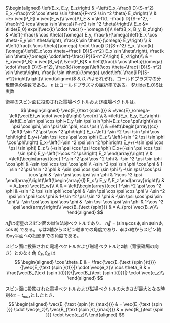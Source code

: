 $\begin{aligned}
\left(E_x, E_y, E_z\right) & =\left(E_x,-\frac{i D}{S-n^2} E_x,-\frac{n^2 \cos \theta \sin \theta}{P-n^2 \sin ^2 \theta} E_x\right) \\
& =Ex \vec{P_E} = \vec{E_w}\\
\vec{P}_E & = \left(1, -\frac{i D}{S-n^2}, -\frac{n^2 \cos \theta \sin \theta}{P-n^2 \sin ^2 \theta}\right)\\
E_x &= \tilde{E_0} exp(i(\vec{k} \cdot \vec{r} - \omega t))\\
\left(B_x, B_y, B_z\right) & =\left(-\frac{k \cos \theta}{\omega} E_y, \frac{k}{\omega}\left(E_x \cos \theta-E_y \sin \theta\right), \frac{k \sin \theta}{\omega} E_y\right) \\
& =\left(\frac{k \cos \theta}{\omega} \cdot \frac{i D}{S-n^2} E_x, \frac{k}{\omega}\left(E_x \cos \theta+\frac{i D}{S-n^2} E_x \sin \theta\right), \frac{k \sin \theta}{\omega} \cdot\left(-\frac{i P}{S-n^2}\right) E_x\right)\\
& = E_x\vec{P_B} = \vec{B_w}\\
\vec{P_B}& = \left(\frac{k \cos \theta}{\omega} \cdot \frac{i D}{S-n^2}, \frac{k}{\omega}\left(\cos \theta+\frac{i D}{S-n^2} \sin \theta\right), \frac{k \sin \theta}{\omega} \cdot\left(-\frac{i P}{S-n^2}\right)\right)\\
\end{aligned}$
$S, D, P$はそれぞれ、コールドプラズマの分散関係の係数である。
$n$ はコールドプラズマの屈折率である。
$\tilde{E_0}$は実数

衛星のスピン面に投影された電場ベクトルおよび磁場ベクトルは、
$$
\begin{aligned}
\vec{E_{\text {spin }}} & =\vec{E}_\omega-\left(\vec{E}_w \cdot \vec{n}\right) \vec{n} \\
& =\left(E_x, E_y, E_z\right)-\left(E_x \sin \psi \cos \phi+E_y \sin \psi \sin \phi+E_z \cos \psi\right)(\sin \psi \cos \phi, \sin \psi \sin \phi, \cos \psi) \\
& =\left(\begin{array}{cc}
\left(t-\sin ^2 \psi \cos ^2 \phi\right) E_x+\left(-\sin ^2 \psi \sin \phi \cos \phi\right) E_y+(-\sin \psi \cos \psi \cos \phi) E_z \\
\left(-\sin ^2 \psi \sin \phi \cos \phi\right) E_x+\left(1-\sin ^2 \psi \sin ^2 \phi\right) E_y+(-\sin \psi \cos \psi \sin \phi) E_z \\
(-\sin \psi \cos \psi \cos \phi) E_x+(-\sin \psi \cos \psi \sin \phi) E_y+\left(1-\cos ^2 \psi\right) E_z
\end{array}\right) \\
& =\left(\begin{array}{ccc}
1-\sin ^2 \psi \cos ^2 \phi & -\sin ^2 \psi \sin \phi \cos \phi & -\sin \psi \cos \psi \cos \phi \\
-\sin ^2 \psi \sin \phi \cos \phi & 1-\sin ^2 \psi \sin ^2 \phi & -\sin \psi \cos \psi \sin \phi \\
-\sin \psi \cos \psi \cos \phi & -\sin \psi \cos \psi \sin \phi & 1-\cos ^2 \psi
\end{array}\right)\left(\begin{array}{l}
E_x \\
E_y \\
E_z
\end{array}\right)\\
& = A_{pro} \vec{E_w}\\
A & = \left(\begin{array}{ccc}
1-\sin ^2 \psi \cos ^2 \phi & -\sin ^2 \psi \sin \phi \cos \phi & -\sin \psi \cos \psi \cos \phi \\
-\sin ^2 \psi \sin \phi \cos \phi & 1-\sin ^2 \psi \sin ^2 \phi & -\sin \psi \cos \psi \sin \phi \\
-\sin \psi \cos \psi \cos \phi & -\sin \psi \cos \psi \sin \phi & 1-\cos ^2 \psi
\end{array}\right)\\
\vec{B_{\text {spin}}} & = A_{pro} \vec{B_w}\\
\end{aligned}
$$

$\vec{n}$は衛星のスピン面の単位法線ベクトルであり、
$\vec{n} = (\sin \psi \cos \phi, \sin \psi \sin \phi, \cos \psi)$
である。
$\psi$はz軸からスピン軸までの角度であり、$\phi$はx軸からスピン軸のxy平面への投影までの角度である。

スピン面に投影された電場ベクトルおよび磁場ベクトルとz軸（背景磁場の向き）とのなす角 $\theta_E, \theta_B$ は
$$
\begin{aligned}
\cos \theta_E & = \frac{\vec{E_{\text {spin }(t)}}}{|\vec{E_{\text {spin }(t)}}|} \cdot \vec{e_z}\\
\cos \theta_B & = \frac{\vec{B_{\text {spin }(t)}}}{|\vec{B_{\text {spin }(t)}}|} \cdot \vec{e_z}\\
\end{aligned}
$$

スピン面に投影された電場ベクトルおよび磁場ベクトルの大きさが最大となる時刻を$t = t_{max}$としたとき、
$$
\begin{aligned}
\vec{E_{\text {spin }(t_{max})}} & = \vec{E_{\text {spin }}} \cdot \vec{e_z}\\
\vec{B_{\text {spin }(t_{max})}} & = \vec{B_{\text {spin }}} \cdot \vec{e_z}\\
\end{aligned}
$$